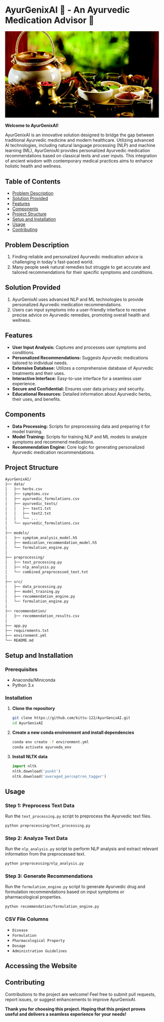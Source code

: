 # AyurGenixAI 🌿 - An Ayurvedic Medication Advisor 💊

<img src="./ayurveda.jpg" alt="Ayurveda" width="700"/>

**Welcome to AyurGenixAI!**

AyurGenixAI is an innovative solution designed to bridge the gap between traditional Ayurvedic medicine and modern healthcare. Utilizing advanced AI technologies, including natural language processing (NLP) and machine learning (ML), AyurGenixAI provides personalized Ayurvedic medication recommendations based on classical texts and user inputs. This integration of ancient wisdom with contemporary medical practices aims to enhance holistic health and wellness.

## Table of Contents
- [Problem Description](#problem-description)
- [Solution Provided](#solution-provided)
- [Features](#features)
- [Components](#components)
- [Project Structure](#project-structure)
- [Setup and Installation](#setup-and-installation)
- [Usage](#usage)
- [Contributing](#contributing)

## Problem Description

1. Finding reliable and personalized Ayurvedic medication advice is challenging in today's fast-paced world. 
2. Many people seek natural remedies but struggle to get accurate and tailored recommendations for their specific symptoms and conditions.

## Solution Provided

1. AyurGenixAI uses advanced NLP and ML technologies to provide personalized Ayurvedic medication recommendations. 
2. Users can input symptoms into a user-friendly interface to receive precise advice on Ayurvedic remedies, promoting overall health and wellness.

## Features
- **User Input Analysis:** Captures and processes user symptoms and conditions.
- **Personalized Recommendations:** Suggests Ayurvedic medications tailored to individual needs.
- **Extensive Database:** Utilizes a comprehensive database of Ayurvedic treatments and their uses.
- **Interactive Interface:** Easy-to-use interface for a seamless user experience.
- **Secure and Confidential:** Ensures user data privacy and security.
- **Educational Resources:** Detailed information about Ayurvedic herbs, their uses, and benefits.

## Components
- **Data Processing:** Scripts for preprocessing data and preparing it for model training.
- **Model Training:** Scripts for training NLP and ML models to analyze symptoms and recommend medications.
- **Recommendation Engine:** Core logic for generating personalized Ayurvedic medication recommendations.

## Project Structure
```
AyurGenixAI/
├── data/
│   ├── herbs.csv
│   ├── symptoms.csv
│   ├── ayurvedic_formulations.csv
│   ├── ayurvedic_texts/
│   │   ├── text1.txt
│   │   ├── text2.txt
│   │   └── ...
│   └── ayurvedic_formulations.csv
│
├── models/
│   ├── symptom_analysis_model.h5
│   ├── medication_recommendation_model.h5
│   └── formulation_engine.py
│
├── preprocessing/
│   ├── text_processing.py
│   ├── nlp_analysis.py
│   └── combined_preprocessed_text.txt
│
├── src/
│   ├── data_processing.py
│   ├── model_training.py
│   ├── recommendation_engine.py
│   └── formulation_engine.py
│
├── recommendation/
│   ├── recommendation_results.csv
│
├── app.py
├── requirements.txt
├── environment.yml
└── README.md

```

## Setup and Installation

### Prerequisites
- Anaconda/Miniconda
- Python 3.x

### Installation
1. **Clone the repository**
   ```sh
   git clone https://github.com/kittu-122/AyurGenixAI.git
   cd AyurGenixAI
   ```

2. **Create a new conda environment and install dependencies**
   ```sh
   conda env create -f environment.yml
   conda activate ayurveda_env
   ```

3. **Install NLTK data**
   ```python
   import nltk
   nltk.download('punkt')
   nltk.download('averaged_perceptron_tagger')
   ```

## Usage

### Step 1: Preprocess Text Data
Run the `text_processing.py` script to preprocess the Ayurvedic text files.

```sh
python preprocessing/text_processing.py
```

### Step 2: Analyze Text Data
Run the `nlp_analysis.py` script to perform NLP analysis and extract relevant information from the preprocessed text.

```sh
python preprocessing/nlp_analysis.py
```

### Step 3: Generate Recommendations
Run the `formulation_engine.py` script to generate Ayurvedic drug and formulation recommendations based on input symptoms or pharmacological properties.

```sh
python recommendation/formulation_engine.py
```

### CSV File Columns
- `Disease`
- `Formulation`
- `Pharmacological Property`
- `Dosage`
- `Administration Guidelines`

## Accessing the Website

## Contributing
Contributions to the project are welcome! Feel free to submit pull requests, report issues, or suggest enhancements to improve AyurGenixAI.

**Thank you for choosing this project. Hoping that this project proves useful and delivers a seamless experience for your needs!**







